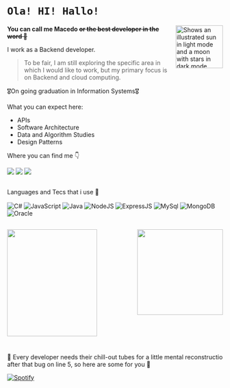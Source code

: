 # **`Ola! HI! Hallo!`** 
 
  <img height="100" width="110" align="right" alt="Shows an illustrated sun in light mode and a moon with stars in dark mode." src="https://github.com/BrenoMacedo56/BrenoMacedo56/assets/128511253/aeb1c12b-694f-43e3-96ba-3bbb4f091ab1">

**You can call me Macedo ~~or the best developer in the word 👑~~**


I work as a Backend developer.

>To be fair, I am still exploring the specific area in which I would like to work, but my primary focus is on Backend and cloud computing.
>


🎖️On going graduation in Information Systems🎖️


What you can expect here:
 + APIs
 + Software Architecture
 + Data and Algorithm Studies
 + Design Patterns

Where you can find me 👇
<div> 
 <a href="https://www.instagram.com/maiscedob/" target="_blank"><img src="https://img.shields.io/badge/-Instagram-%23E4405F?style=for-the-badge&logo=instagram&logoColor=white" target="_blank"></a>
 <a href="mailto:brmacedomi28@gmail.com"><img src="https://img.shields.io/badge/-Gmail-%23333?style=for-the-badge&logo=gmail&logoColor=white" target="_blank"></a>
<a href="https://www.linkedin.com/in/breno-macedo-37a170221/" target="_blank"><img src="https://img.shields.io/badge/-LinkedIn-%230077B5?style=for-the-badge&logo=linkedin&logoColor=white" target="_blank"></a> 
</div>

##

Languages and Tecs that i use 🎒
<div style="display: inline_block">
  <img align="center" src="https://img.shields.io/badge/C%23-239120?style=for-the-badge&logo=c-sharp&logoColor=white" alt= C#>
  <img align="center" src="https://img.shields.io/badge/JavaScript-F7DF1E?style=for-the-badge&logo=javascript&logoColor=black" alt= JavaScript>
  <img align="center" src="https://img.shields.io/badge/java-%23ED8B00.svg?style=for-the-badge&logo=openjdk&logoColor=white" alt= Java>
  <img align="center" src="https://img.shields.io/badge/Node.js-43853D?style=for-the-badge&logo=node.js&logoColor=white" alt= NodeJS>
  <img align="center" src="https://img.shields.io/badge/Express.js-404D59?style=for-the-badge" alt= ExpressJS>
  <img align="center" src="https://img.shields.io/badge/MySQL-00000F?style=for-the-badge&logo=mysql&logoColor=white" alt= MySql>
  <img align="center" src="https://img.shields.io/badge/MongoDB-4EA94B?style=for-the-badge&logo=mongodb&logoColor=white" alt= MongoDB> 
  <img align="center" src="https://img.shields.io/badge/Oracle-F80000?style=for-the-badge&logo=oracle&logoColor=white" alt= Oracle> 
 

</div>

##

<div style="display: inline_block">
<img height="250" width="210"  align="botton" src="https://github-readme-stats.vercel.app/api?username=BrenoMacedo56&hide=contribs&show_icons=true&theme=dark"> <img  height="200" width="200" align="right" src="https://github-readme-stats.vercel.app/api/top-langs/?username=BrenoMacedo56&theme=dark&layout=donut">
</div>

##

#

🎵 Every developer needs their chill-out tubes for a little mental reconstructio after that bug on line 5, so here are some for you 🎵 

<div>
  <a href="https://open.spotify.com/playlist/0yIKcP710rbuH2kJYtIU2C?si=d8eb326f30a54c27" target="_blank">
    <img src="https://img.shields.io/badge/Spotify-1ED760?&style=for-the-badge&logo=spotify&logoColor=white" alt="Spotify" style="display: center;">
  </a>
</div>

